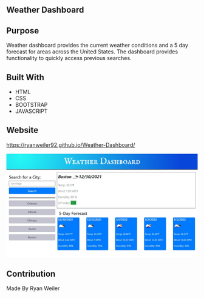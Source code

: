## Weather Dashboard

## Purpose
Weather dashboard provides the current weather conditions and a 5 day forecast for areas across the United States. The dashboard provides functionality to quickly access previous searches.

## Built With
* HTML
* CSS
* BOOTSTRAP
* JAVASCRIPT

## Website
https://ryanweiler92.github.io/Weather-Dashboard/

![Weather Dashboard Screenshot](assets/images/Weather-Dashboard-Screenshot.jpg)

## Contribution
Made By Ryan Weiler
